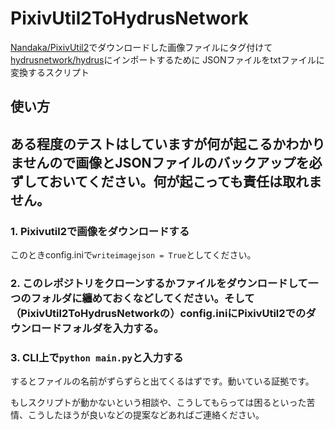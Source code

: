 # PixivUtil2ToHydrusNetwork

[Nandaka/PixivUtil2](https://github.com/Nandaka/PixivUtil2)でダウンロードした画像ファイルにタグ付けて
[hydrusnetwork/hydrus](https://github.com/hydrusnetwork/hydrus)にインポートするために
JSONファイルをtxtファイルに変換するスクリプト

## 使い方

## ある程度のテストはしていますが何が起こるかわかりませんので画像とJSONファイルのバックアップを必ずしておいてください。何が起こっても責任は取れません。

### 1. Pixivutil2で画像をダウンロードする
このときconfig.iniで`writeimagejson = True`としてください。

### 2. このレポジトリをクローンするかファイルをダウンロードして一つのフォルダに纏めておくなどしてください。そして（PixivUtil2ToHydrusNetworkの）config.iniにPixivUtil2でのダウンロードフォルダを入力する。
### 3. CLI上で`python main.py`と入力する
するとファイルの名前がずらずらと出てくるはずです。動いている証拠です。

もしスクリプトが動かないという相談や、こうしてもらっては困るといった苦情、こうしたほうが良いなどの提案などあればご連絡ください。
